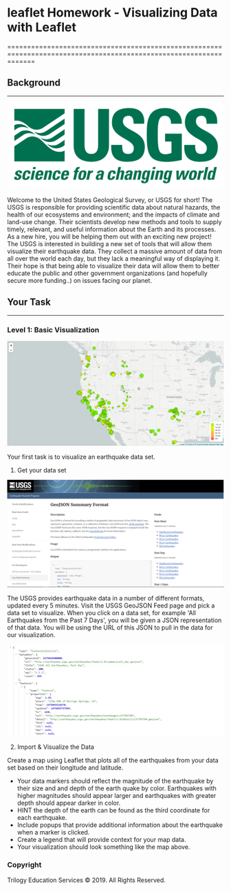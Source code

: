 # leaflet Homework - Visualizing Data with Leaflet
===================================================================================================================
## Background
-------------------------------------------------------------------------------------------------------------------

![logo](https://github.com/sehajpreet12/UCI_homework/blob/master/leaflet-challenge/Leaflet-Step-1/images/1-Logo.png)

Welcome to the United States Geological Survey, or USGS for short! The USGS is responsible for providing scientific data about natural hazards, the health of our ecosystems and environment; and the impacts of climate and land-use change. Their scientists develop new methods and tools to supply timely, relevant, and useful information about the Earth and its processes. As a new hire, you will be helping them out with an exciting new project!
The USGS is interested in building a new set of tools that will allow them visualize their earthquake data. They collect a massive amount of data from all over the world each day, but they lack a meaningful way of displaying it. Their hope is that being able to visualize their data will allow them to better educate the public and other government organizations (and hopefully secure more funding..) on issues facing our planet.

## Your Task
-------------------------------------------------------------------------------------------------------------------
### Level 1: Basic Visualization

![Basic Map](https://github.com/sehajpreet12/UCI_homework/blob/master/leaflet-challenge/Leaflet-Step-1/images/2-BasicMap.png)

Your first task is to visualize an earthquake data set.

1. Get your data set

![Data](https://github.com/sehajpreet12/UCI_homework/blob/master/leaflet-challenge/Leaflet-Step-1/images/3-Data.png)

The USGS provides earthquake data in a number of different formats, updated every 5 minutes. Visit the USGS GeoJSON Feed page and pick a data set to visualize. When you click on a data set, for example 'All Earthquakes from the Past 7 Days', you will be given a JSON representation of that data. You will be using the URL of this JSON to pull in the data for our visualization.

![json](https://github.com/sehajpreet12/UCI_homework/blob/master/leaflet-challenge/Leaflet-Step-1/images/4-JSON.png)

2. Import & Visualize the Data
 
Create a map using Leaflet that plots all of the earthquakes from your data set based on their longitude and latitude.

- Your data markers should reflect the magnitude of the earthquake by their size and and depth of the earth quake by color. Earthquakes with higher magnitudes should appear larger and earthquakes with greater depth should appear darker in color.
- HINT the depth of the earth can be found as the third coordinate for each earthquake.
- Include popups that provide additional information about the earthquake when a marker is clicked.
- Create a legend that will provide context for your map data.
- Your visualization should look something like the map above.

### Copyright
Trilogy Education Services © 2019.
All Rights Reserved.


